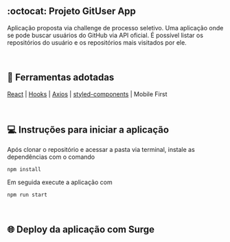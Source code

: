 ## :octocat:  Projeto GitUser App

Aplicação proposta via challenge de processo seletivo.
Uma aplicação onde se pode buscar usuários do GitHub via API oficial.
É possível listar os repositórios do usuário e os repositórios mais visitados por ele.

<br>

## :wrench:  Ferramentas adotadas
[React](https://reactjs.org/) | [Hooks](https://pt-br.reactjs.org/docs/hooks-intro.html) | [Axios](https://github.com/axios/axios) | [styled-components](https://styled-components.com/) | Mobile First

<br>

## :computer:  Instruções para iniciar a aplicação

Após clonar o repositório e acessar a pasta via terminal, instale as dependências com o comando

```
npm install
```

Em seguida execute a aplicação com

```
npm run start
```

<br>

## :globe_with_meridians:  Deploy da aplicação com Surge

> 

